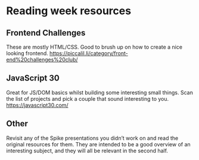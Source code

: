 # Reading week resources

## Frontend Challenges
These are mostly HTML/CSS. Good to brush up on how to create a nice looking frontend.
https://piccalil.li/category/front-end%20challenges%20club/

## JavaScript 30
Great for JS/DOM basics whilst building some interesting small things. Scan the list of projects and pick a couple that sound interesting to you.
https://javascript30.com/

## Other
Revisit any of the Spike presentations you didn’t work on and read the original resources for them. They are intended to be a good overview of an interesting subject, and they will all be relevant in the second half.

